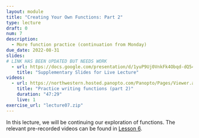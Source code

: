```yaml
---
layout: module
title: "Creating Your Own Functions: Part 2"
type: lecture
draft: 0
num: 7
description:
  - More function practice (continuation from Monday)
due_date: 2022-08-31
slides:
# LINK HAS BEEN UPDATED BUT NEEDS WORK
  - url: https://docs.google.com/presentation/d/1yuP9Uj0VnkFk4Obqd-dQ54jmO293Lt7QBvUdg7T76Ek/edit?usp=sharing
    title: "Supplementary Slides for Live Lecture"
videos:
  - url: https://northwestern.hosted.panopto.com/Panopto/Pages/Viewer.aspx?id=166f8138-e1ed-4b61-b995-adb900f73b3f
    title: "Practice writing functions (part 2)"
    duration: "47:29"
    live: 1
exercise_url: "lecture07.zip"
---
```


In this lecture, we will be continuing our exploration of functions. The relevant pre-recorded videos can be found in [Lesson 6](week03-lecture01).
